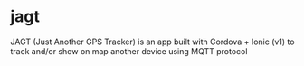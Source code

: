 # jagt
JAGT (Just Another GPS Tracker) is an app built with Cordova + Ionic (v1) to track and/or show on map another device using MQTT protocol
